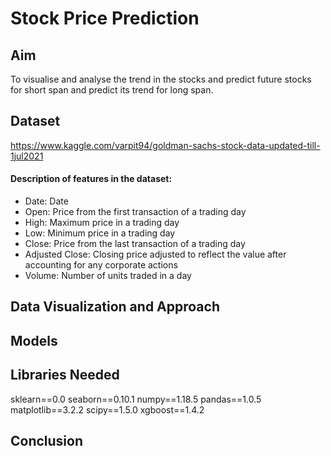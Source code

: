 # Stock Price Prediction
## Aim
To visualise and analyse the trend in the stocks and predict future stocks for short span and predict its trend for long span.

## Dataset
https://www.kaggle.com/varpit94/goldman-sachs-stock-data-updated-till-1jul2021

#### Description of features in the dataset:
* Date: Date 
* Open: Price from the first transaction of a trading day
* High: Maximum price in a trading day
* Low: Minimum price in a trading day
* Close: Price from the last transaction of a trading day
* Adjusted Close: Closing price adjusted to reflect the value after accounting for any corporate actions
* Volume: Number of units traded in a day

## Data Visualization and Approach

## Models

## Libraries Needed
sklearn==0.0
seaborn==0.10.1
numpy==1.18.5
pandas==1.0.5
matplotlib==3.2.2
scipy==1.5.0
xgboost==1.4.2

## Conclusion
